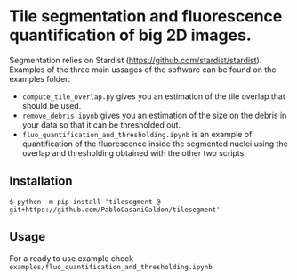 # Tile segmentation and fluorescence quantification of big 2D images.

Segmentation relies on Stardist (https://github.com/stardist/stardist). Examples of the three main ussages of the software can be found on the examples folder:

* `compute_tile_overlap.py` gives you an estimation of the tile overlap that should be used.
* `remove_debris.ipynb` gives you an estimation of the size on the debris in your data so that it can be thresholded out.
* `fluo_quantification_and_thresholding.ipynb` is an example of quantification of the fluorescence inside the segmented nuclei using the overlap and thresholding obtained with the other two scripts. 

## Installation
`$ python -m pip install 'tilesegment @ git+https://github.com/PabloCasaniGaldon/tilesegment'`

## Usage

For a ready to use example check `examples/fluo_quantification_and_thresholding.ipynb`
